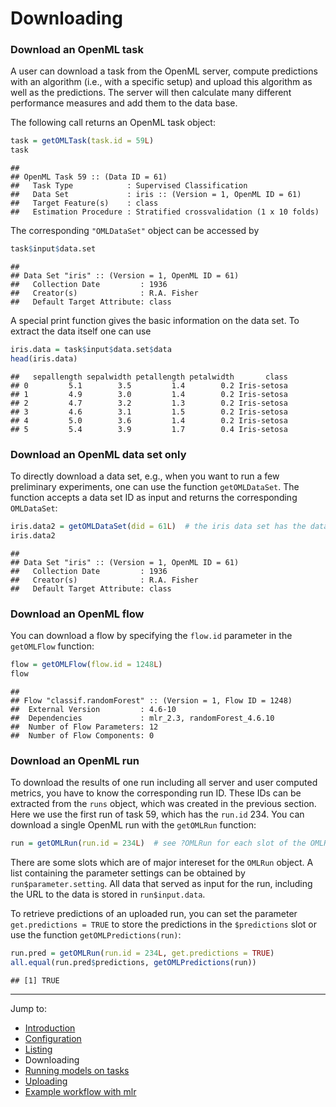 Downloading
===========

### Download an OpenML task
A user can download a task from the OpenML server, compute predictions with an algorithm (i.e., with a specific setup)
and upload this algorithm as well as the predictions. The server will then calculate many different performance measures
and add them to the data base.

The following call returns an OpenML task object:


```r
task = getOMLTask(task.id = 59L)
task
```

```
## 
## OpenML Task 59 :: (Data ID = 61)
##   Task Type            : Supervised Classification
##   Data Set             : iris :: (Version = 1, OpenML ID = 61)
##   Target Feature(s)    : class
##   Estimation Procedure : Stratified crossvalidation (1 x 10 folds)
```

The corresponding `"OMLDataSet"` object can be accessed by


```r
task$input$data.set
```

```
## 
## Data Set "iris" :: (Version = 1, OpenML ID = 61)
##   Collection Date         : 1936
##   Creator(s)              : R.A. Fisher
##   Default Target Attribute: class
```

A special print function gives the basic information on the data set. To extract the data itself
one can use


```r
iris.data = task$input$data.set$data
head(iris.data)
```

```
##   sepallength sepalwidth petallength petalwidth       class
## 0         5.1        3.5         1.4        0.2 Iris-setosa
## 1         4.9        3.0         1.4        0.2 Iris-setosa
## 2         4.7        3.2         1.3        0.2 Iris-setosa
## 3         4.6        3.1         1.5        0.2 Iris-setosa
## 4         5.0        3.6         1.4        0.2 Iris-setosa
## 5         5.4        3.9         1.7        0.4 Iris-setosa
```

### Download an OpenML data set only
To directly download a data set, e.g., when you want to run a few preliminary experiments, one can
use the function `getOMLDataSet`. The function accepts a data set ID as input and returns the corresponding `OMLDataSet`:


```r
iris.data2 = getOMLDataSet(did = 61L)  # the iris data set has the data set ID 61
iris.data2
```

```
## 
## Data Set "iris" :: (Version = 1, OpenML ID = 61)
##   Collection Date         : 1936
##   Creator(s)              : R.A. Fisher
##   Default Target Attribute: class
```

### Download an OpenML flow

You can download a flow by specifying the `flow.id` parameter in the `getOMLFlow` function:


```r
flow = getOMLFlow(flow.id = 1248L)
flow
```

```
## 
## Flow "classif.randomForest" :: (Version = 1, Flow ID = 1248)
## 	External Version         : 4.6-10
## 	Dependencies             : mlr_2.3, randomForest_4.6.10
## 	Number of Flow Parameters: 12
## 	Number of Flow Components: 0
```

### Download an OpenML run
To download the results of one run including all server and user computed metrics, you have to know
the corresponding run ID. These IDs can be extracted from the `runs` object, which was created in the
previous section. Here we use the first run of task 59, which has the `run.id` 234.
You can download a single OpenML run with the `getOMLRun` function:


```r
run = getOMLRun(run.id = 234L)  # see ?OMLRun for each slot of the OMLRun object
```

There are some slots which are of major intereset for the `OMLRun` object. A list containing the parameter settings
can be obtained by `run$parameter.setting`. All data that served as input for the run, including the
URL to the data is stored in `run$input.data`.

To retrieve predictions of an uploaded run, you can set the parameter `get.predictions = TRUE` to store the
predictions in the `$predictions` slot or use the function `getOMLPredictions(run)`:


```r
run.pred = getOMLRun(run.id = 234L, get.predictions = TRUE)
all.equal(run.pred$predictions, getOMLPredictions(run))
```

```
## [1] TRUE
```

----------------------------------------------------------------------------------------------------
Jump to:
- [Introduction](1-Introduction.md)
- [Configuration](2-Configuration.md)
- [Listing](3-Listing.md)
- Downloading
- [Running models on tasks](5-Running.md)
- [Uploading](6-Uploading.md)
- [Example workflow with mlr](7-Example-workflow-with-mlr.md)
